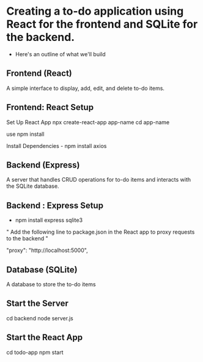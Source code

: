 # Creating a to-do application using React for the frontend and SQLite for the backend.

* Here's an outline of what we'll build

## Frontend (React)
A simple interface to display, add, edit, and delete to-do items.

## Frontend: React Setup
Set Up React App
npx create-react-app app-name
cd app-name

use npm install

Install Dependencies - npm install axios


## Backend (Express)
A server that handles CRUD operations for to-do items and interacts with the SQLite database.

## Backend : Express Setup
* npm install express sqlite3 

" Add the following line to package.json in the React app to proxy requests to the backend "

"proxy": "http://localhost:5000",

## Database (SQLite)
A database to store the to-do items

## Start the Server

cd backend
node server.js

## Start the React App
cd todo-app
npm start



